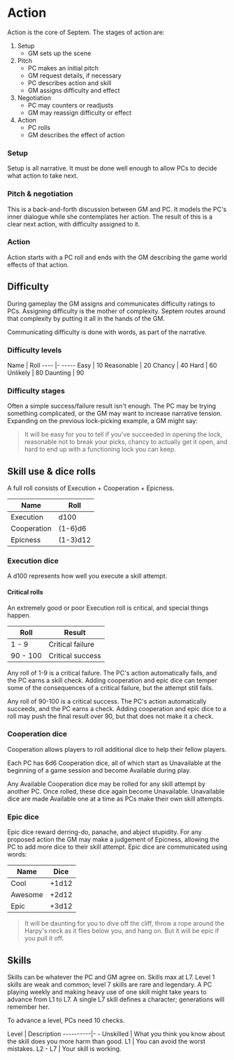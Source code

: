 # Action

Action is the core of Septem. The stages of action are:

1. Setup
    * GM sets up the scene
1. Pitch
    * PC makes an initial pitch
    * GM request details, if necessary
    * PC describes action and skill
    * GM assigns difficulty and effect
1. Negotiation
    * PC may counters or readjusts
    * GM may reassign difficulty or effect
1. Action
    * PC rolls
    * GM describes the effect of action

### Setup

Setup is all narrative. It must be done well enough to allow PCs to decide
what action to take next.

### Pitch & negotiation

This is a back-and-forth discussion between GM and PC. It models the PC's
inner dialogue while she contemplates her action. The result of this
is a clear next action, with difficulty assigned to it.

### Action

Action starts with a PC roll and ends with the GM describing the game world
effects of that action.

## Difficulty

During gameplay the GM assigns and communicates difficulty ratings to PCs.
Assigning difficulty is the mother of complexity. Septem routes around that
complexity by putting it all in the hands of the GM.

Communicating difficulty is done with words, as part of the narrative.

### Difficulty levels

Name           |    Roll
----           |-   -----
Easy           |    10
Reasonable     |    20
Chancy         |    40
Hard           |    60
Unlikely       |    80
Daunting       |    90

### Difficulty stages

Often a simple success/failure result isn't enough. The PC may be trying
something complicated, or the GM may want to increase narrative tension.
Expanding on the previous lock-picking example, a GM might say:

> It will be easy for you to tell if you've succeeded in opening the lock,
> reasonable not to break your picks, chancy to actually get it open, and
> hard to end up with a functioning lock you can keep.

## Skill use & dice rolls

A full roll consists of Execution + Cooperation + Epicness.

Name           | Roll
----           |------
Execution      | d100
Cooperation    | (1-6)d6
Epicness       | (1-3)d12

### Execution dice

A d100 represents how well you execute a skill attempt.

#### Critical rolls

An extremely good or poor Execution roll is critical, and special things
happen.

Roll | Result
-----|----
1 - 9  | Critical failure
90 - 100 | Critical success

Any roll of 1-9 is a critical failure. The PC's action automatically fails,
and the PC earns a skill check. Adding cooperation and epic dice can temper
some of the consequences of a critical failure, but the attempt still fails.

Any roll of 90-100 is a critical success. The PC's action automatically
succeeds, and the PC earns a check. Adding cooperation and epic dice to a
roll may push the final result over 90, but that does not make it a check.

### Cooperation dice

Cooperation allows players to roll additional dice to help their fellow
players.

Each PC has 6d6 Cooperation dice, all of which start as Unavailable at the
beginning of a game session and become Available during play.

Any Available Cooperation dice may be rolled for any skill attempt by
another PC. Once rolled, these dice again become Unavailable. Unavailable
dice are made Available one at a time as PCs make their own skill attempts.

### Epic dice

Epic dice reward derring-do, panache, and abject stupidity. For any proposed
action the GM may make a judgement of Epicness, allowing the PC to add more
dice to their skill attempt. Epic dice are communicated using words:

Name     | Dice
---------|------
Cool     | +1d12
Awesome  | +2d12
Epic     | +3d12

> It will be daunting for you to dive off the cliff, throw a rope around the
Harpy's neck as it flies below you, and hang on. But it will be epic if you
pull it off.

## Skills

Skills can be whatever the PC and GM agree on. Skills max at L7. Level 1
skills are weak and common; level 7 skills are rare and legendary. A PC
playing weekly and making heavy use of one skill might take years to advance
from L1 to L7. A single L7 skill defines a character; generations will
remember her.

To advance a level, PCs need 10 checks.

Level     | Description
----------|- -
Unskilled | What you think you know about the skill does you more harm than good.
L1        | You can avoid the worst mistakes.
L2 - L7   | Your skill is working.
